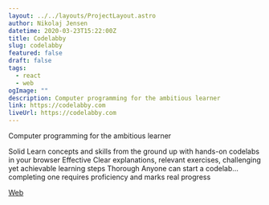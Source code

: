 ```yaml
---
layout: ../../layouts/ProjectLayout.astro
author: Nikolaj Jensen
datetime: 2020-03-23T15:22:00Z
title: Codelabby
slug: codelabby
featured: false
draft: false
tags:
  - react
  - web
ogImage: ""
description: Computer programming for the ambitious learner
link: https://codelabby.com
liveUrl: https://codelabby.com
---
```


Computer programming for the ambitious learner

Solid Learn concepts and skills from the ground up with hands-on codelabs in your browser
Effective Clear explanations, relevant exercises, challenging yet achievable learning steps
Thorough Anyone can start a codelab… completing one requires proficiency and marks real progress

[Web](https://codelabby.com)
